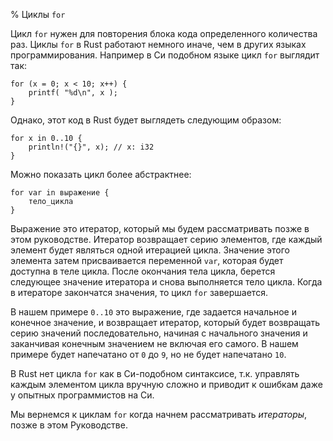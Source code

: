 % Циклы `for`

Цикл `for` нужен для повторения блока кода определенного количества раз. Циклы
`for` в Rust работают немного иначе, чем в других языках программирования.
Например в Си подобном языке цикл `for` выглядит так:

```{c}
for (x = 0; x < 10; x++) {
    printf( "%d\n", x );
}
```

Однако, этот код в Rust будет выглядеть следующим образом:

```{rust}
for x in 0..10 {
    println!("{}", x); // x: i32
}
```

Можно показать цикл более абстрактнее:

```{ignore}
for var in выражение {
    тело_цикла
}
```

Выражение это итератор, который мы будем рассматривать позже в этом руководстве.
Итератор возвращает серию элементов, где каждый элемент будет являться одной
итерацией цикла. Значение этого элемента затем присваивается переменной `var`,
которая будет доступна в теле цикла. После окончания тела цикла, берется
следующее значение итератора и снова выполняется тело цикла. Когда в итераторе
закончатся значения, то цикл `for` завершается.

В нашем примере `0..10` это выражение, где задается начальное и конечное
значение, и возвращает итератор, который будет возвращать серию значений
последовательно, начиная с начального значения и заканчивая конечным значением
не включая его самого. В нашем примере будет напечатано от `0` до `9`, но не
будет напечатано `10`.

В Rust нет цикла `for` как в Си-подобном синтаксисе, т.к. управлять каждым
элементом цикла вручную сложно и приводит к ошибкам даже у опытных программистов
на Си.

Мы вернемся к циклам `for` когда начнем рассматривать *итераторы*, позже в этом
Руководстве.
